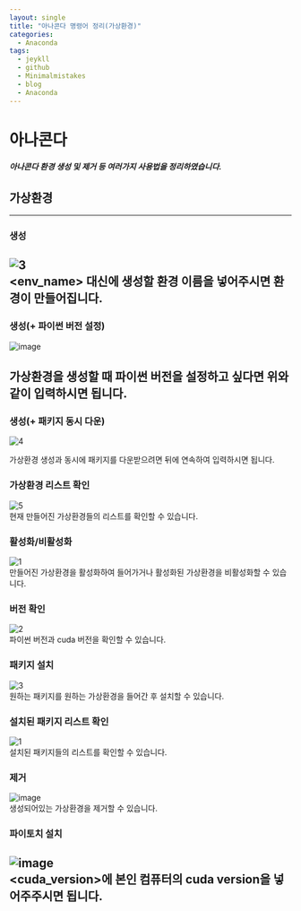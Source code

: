```yaml
---
layout: single
title: "아나콘다 명령어 정리(가상환경)"
categories:
  - Anaconda
tags:
  - jeykll
  - github
  - Minimalmistakes
  - blog
  - Anaconda
---
```


# 아나콘다
##### 아나콘다 환경 생성 및 제거 등 여러가지 사용법을 정리하였습니다.

## 가상환경
---
### 생성

![3](https://user-images.githubusercontent.com/61397479/81694548-69428e80-949c-11ea-82b2-b9de4985668d.PNG)  
<env_name> 대신에 생성할 환경 이름을 넣어주시면 환경이 만들어집니다.  
---
### 생성(+ 파이썬 버전 설정)

![image](https://user-images.githubusercontent.com/61397479/81696288-aad43900-949e-11ea-8827-b9ad29c5fe0b.png)  

가상환경을 생성할 때 파이썬 버전을 설정하고 싶다면 위와 같이 입력하시면 됩니다.  
---
### 생성(+ 패키지 동시 다운)  

![4](https://user-images.githubusercontent.com/61397479/81696459-dfe08b80-949e-11ea-9efe-eb6874c99538.PNG)  

가상환경 생성과 동시에 패키지를 다운받으려면 뒤에 연속하여 입력하시면 됩니다.  

### 가상환경 리스트 확인  
![5](https://user-images.githubusercontent.com/61397479/81696529-fa1a6980-949e-11ea-84dd-add349a7675b.PNG)  
현재 만들어진 가상환경들의 리스트를 확인할 수 있습니다.  

### 활성화/비활성화  
![1](https://user-images.githubusercontent.com/61397479/81696733-4a91c700-949f-11ea-8004-bb14b09eab57.png)  
만들어진 가상환경을 활성화하여 들어가거나 활성화된 가상환경을 비활성화할 수 있습니다.  

### 버전 확인  
![2](https://user-images.githubusercontent.com/61397479/81697465-018e4280-94a0-11ea-8a1b-2aa0da06edb2.png)  
파이썬 버전과 cuda 버전을 확인할 수 있습니다.  

### 패키지 설치  
![3](https://user-images.githubusercontent.com/61397479/81697639-24b8f200-94a0-11ea-8608-c76a0dda0eec.PNG)  
원하는 패키지를 원하는 가상환경을 들어간 후 설치할 수 있습니다.  

### 설치된 패키지 리스트 확인  
![1](https://user-images.githubusercontent.com/61397479/81697769-3b5f4900-94a0-11ea-94bb-087d1682c708.PNG)  
설치된 패키지들의 리스트를 확인할 수 있습니다.

### 제거  
![image](https://user-images.githubusercontent.com/61397479/81697878-4e721900-94a0-11ea-808b-31bf47fdb725.png)  
생성되어있는 가상환경을 제거할 수 있습니다.  

### 파이토치 설치  
![image](https://user-images.githubusercontent.com/61397479/81698051-6d70ab00-94a0-11ea-912f-5550a30a735d.png)  
<cuda_version>에 본인 컴퓨터의 cuda version을 넣어주주시면 됩니다.  
---
